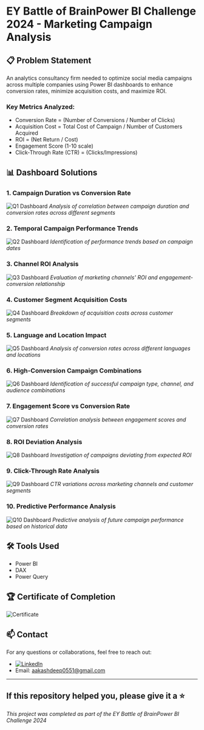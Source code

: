 # EY Battle of BrainPower BI Challenge 2024 - Marketing Campaign Analysis

## 📋 Problem Statement
An analytics consultancy firm needed to optimize social media campaigns across multiple companies using Power BI dashboards to enhance conversion rates, minimize acquisition costs, and maximize ROI.

### Key Metrics Analyzed:
- Conversion Rate = (Number of Conversions / Number of Clicks)
- Acquisition Cost = Total Cost of Campaign / Number of Customers Acquired
- ROI = (Net Return / Cost)
- Engagement Score (1-10 scale)
- Click-Through Rate (CTR) = (Clicks/Impressions)

## 📊 Dashboard Solutions

### 1. Campaign Duration vs Conversion Rate
![Q1 Dashboard](https://github.com/Aakashdeep-Srivastava/EY-Social-Media-Analysis/blob/main/Images/1.png)
*Analysis of correlation between campaign duration and conversion rates across different segments*

### 2. Temporal Campaign Performance Trends
![Q2 Dashboard](https://github.com/Aakashdeep-Srivastava/EY-Social-Media-Analysis/blob/main/Images/2.png)
*Identification of performance trends based on campaign dates*

### 3. Channel ROI Analysis
![Q3 Dashboard](https://github.com/Aakashdeep-Srivastava/EY-Social-Media-Analysis/blob/main/Images/3.png)
*Evaluation of marketing channels' ROI and engagement-conversion relationship*

### 4. Customer Segment Acquisition Costs
![Q4 Dashboard](https://github.com/Aakashdeep-Srivastava/EY-Social-Media-Analysis/blob/main/Images/4.png)
*Breakdown of acquisition costs across customer segments*

### 5. Language and Location Impact
![Q5 Dashboard](https://github.com/Aakashdeep-Srivastava/EY-Social-Media-Analysis/blob/main/Images/5.png)
*Analysis of conversion rates across different languages and locations*

### 6. High-Conversion Campaign Combinations
![Q6 Dashboard](https://github.com/Aakashdeep-Srivastava/EY-Social-Media-Analysis/blob/main/Images/6.png)
*Identification of successful campaign type, channel, and audience combinations*

### 7. Engagement Score vs Conversion Rate
![Q7 Dashboard](https://github.com/Aakashdeep-Srivastava/EY-Social-Media-Analysis/blob/main/Images/7.png)
*Correlation analysis between engagement scores and conversion rates*

### 8. ROI Deviation Analysis
![Q8 Dashboard](https://github.com/Aakashdeep-Srivastava/EY-Social-Media-Analysis/blob/main/Images/8.png)
*Investigation of campaigns deviating from expected ROI*

### 9. Click-Through Rate Analysis
![Q9 Dashboard](https://github.com/Aakashdeep-Srivastava/EY-Social-Media-Analysis/blob/main/Images/9.png)
*CTR variations across marketing channels and customer segments*

### 10. Predictive Performance Analysis
![Q10 Dashboard](https://github.com/Aakashdeep-Srivastava/EY-Social-Media-Analysis/blob/main/Images/10.png)
*Predictive analysis of future campaign performance based on historical data*

## 🛠️ Tools Used
- Power BI
- DAX
- Power Query

## 🏆 Certificate of Completion
![Certificate](https://github.com/Aakashdeep-Srivastava/EY-Social-Media-Analysis/blob/main/Images/sad%20(1920%20x%202160%20px)%20(1).png)

## 📫 Contact
For any questions or collaborations, feel free to reach out:
- [![LinkedIn](https://img.shields.io/badge/LinkedIn-Aakashdeep%20Srivastava-blue)](https://www.linkedin.com/in/skydeep1/)
- Email: aakashdeep0551@gmail.com
---
If this repository helped you, please give it a ⭐
---
*This project was completed as part of the EY Battle of BrainPower BI Challenge 2024*
